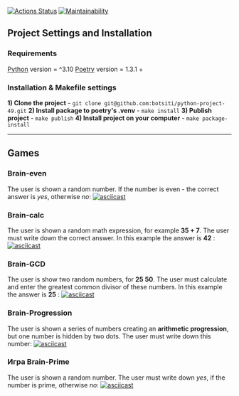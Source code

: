 [![Actions Status](https://github.com/botsiti/python-project-49/workflows/hexlet-check/badge.svg)](https://github.com/botsiti/python-project-49/actions)
[![Maintainability](https://api.codeclimate.com/v1/badges/d9677d92c9612c6f2509/maintainability)](https://codeclimate.com/github/botsiti/python-project-49/maintainability)

## Project Settings and Installation
### Requirements
[Python](https://www.python.org/) version = ^3.10
[Poetry](https://python-poetry.org/) version = 1.3.1 + 
### Installation & Makefile settings
**1) Clone the project** - `git clone git@github.com:botsiti/python-project-49.git`
**2) Install package to poetry's .venv** - `make install`
**3) Publish project** - `make publish`
**4) Install project on your computer** - `make package-install`

---

## Games
###  Brain-even
The user is shown a random number. If the number is even - the correct answer is *yes*, otherwise *no*:
[![asciicast](https://asciinema.org/a/545803.svg)](https://asciinema.org/a/545803)

### Brain-calc
The user is shown a random math expression, for example **35 + 7**. The user must write down the correct answer. In this example the answer is **42** :
[![asciicast](https://asciinema.org/a/TFhigohoAuozr73WXebh0qqS2.svg)](https://asciinema.org/a/TFhigohoAuozr73WXebh0qqS2)

### Brain-GCD
The user is show two random numbers, for **25** **50**. The user must calculate and enter the greatest common divisor of these numbers. In this example the answer is **25** :
[![asciicast](https://asciinema.org/a/dsxTskNy8nxPW9CFDmRdSuyrh.svg)](https://asciinema.org/a/dsxTskNy8nxPW9CFDmRdSuyrh)

### Brain-Progression
The user is shown a series of numbers creating an **arithmetic progression**, but one number is hidden by two dots. The user must write down this number:
[![asciicast](https://asciinema.org/a/hBlQbRpRspMOLZGvInWJjiVGi.svg)](https://asciinema.org/a/hBlQbRpRspMOLZGvInWJjiVGi)


### Игра Brain-Prime
The user is shown a random number. The user must write down *yes*, if the number is prime, otherwise *no*:
[![asciicast](https://asciinema.org/a/C7sKZ9vcnhdEXdcdJ408hwJUG.svg)](https://asciinema.org/a/C7sKZ9vcnhdEXdcdJ408hwJUG)
